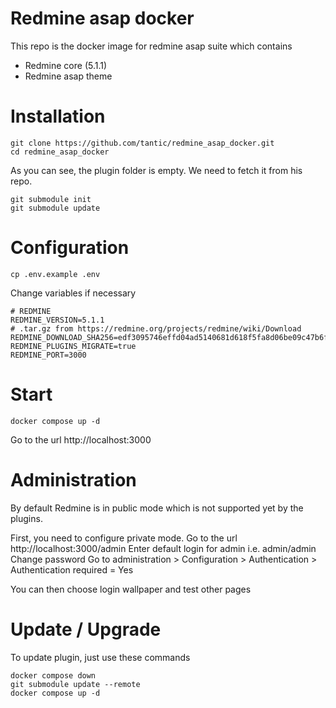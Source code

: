 # Redmine asap docker

This repo is the docker image for redmine asap suite which contains
* Redmine core (5.1.1)
* Redmine asap theme

# Installation

```
git clone https://github.com/tantic/redmine_asap_docker.git
cd redmine_asap_docker
```

As you can see, the plugin folder is empty. We need to fetch it from his repo.

```
git submodule init
git submodule update
```

# Configuration

```
cp .env.example .env
```

Change variables if necessary
```
# REDMINE
REDMINE_VERSION=5.1.1
# .tar.gz from https://redmine.org/projects/redmine/wiki/Download
REDMINE_DOWNLOAD_SHA256=edf3095746effd04ad5140681d618f5fa8d06be09c47b6f8b615dcad0b753e6e
REDMINE_PLUGINS_MIGRATE=true
REDMINE_PORT=3000
```

# Start

```
docker compose up -d
```

Go to the url http://localhost:3000

# Administration

By default Redmine is in public mode which is not supported yet by the plugins.

First, you need to configure private mode.
Go to the url http://localhost:3000/admin
Enter default login for admin i.e. admin/admin
Change password
Go to administration > Configuration > Authentication > Authentication required = Yes

You can then choose login wallpaper and test other pages

# Update / Upgrade

To update plugin, just use these commands
```
docker compose down
git submodule update --remote
docker compose up -d
```